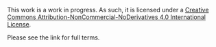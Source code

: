 This work is a work in progress. As such, it is licensed under a 
[Creative Commons Attribution-NonCommercial-NoDerivatives 4.0
International License](http://creativecommons.org/licenses/by-nc-nd/4.0/).

Please see the link for full terms.

